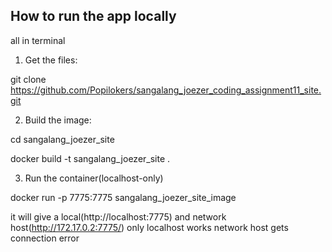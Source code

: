 ## How to run the app locally

all in terminal

1. Get the files:

git clone https://github.com/Popilokers/sangalang_joezer_coding_assignment11_site.git

2. Build the image:

cd sangalang_joezer_site

docker build -t sangalang_joezer_site .

3. Run the container(localhost-only)

docker run -p 7775:7775 sangalang_joezer_site_image

 it will give a local(http://localhost:7775) and network host(http://172.17.0.2:7775/)
only localhost works
 network host gets connection error

